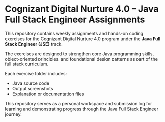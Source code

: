 # Cognizant Digital Nurture 4.0 – Java Full Stack Engineer Assignments

This repository contains weekly assignments and hands-on coding exercises for the Cognizant Digital Nurture 4.0 program under the **Java Full Stack Engineer (JSE)** track.

The exercises are designed to strengthen core Java programming skills, object-oriented principles, and foundational design patterns as part of the full stack curriculum.

Each exercise folder includes:
- Java source code
- Output screenshots
- Explanation or documentation files

This repository serves as a personal workspace and submission log for learning and demonstrating progress through the Java Full Stack Engineer journey.
